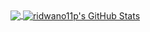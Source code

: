 <div style="background-image: url('https://t3.ftcdn.net/jpg/01/05/54/98/360_F_105549841_qGAF80yXJ0pfwV1RsxMCLXaJ8ae2rlRY.jpg');">
  <a href="https://github.com/anuraghazra/github-readme-stats">
    <img align="center" src="https://github-readme-stats.vercel.app/api/top-langs/?username=ridwano11p&theme=radical" />
  </a>
  <a href="https://github.com/anuraghazra/github-readme-stats">
    <img align="center" src="https://github-readme-stats.vercel.app/api?username=ridwano11p&show_icons=true&line_height=27&count_private=true&theme=radical" alt="ridwano11p's GitHub Stats" />
  </a>
</div>
